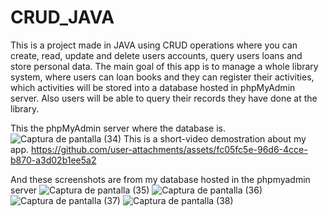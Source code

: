 # CRUD_JAVA
This is a project made in JAVA using CRUD operations where you can create, read, update and delete users accounts, query users loans and store personal data.
The main goal of this app is to manage a whole library system, where users can loan books and they can register their activities, which activities will be stored into a database
hosted in phpMyAdmin server. Also users will be able to query their records they have done at the library.

This the phpMyAdmin server where the database is.
![Captura de pantalla (34)](https://github.com/user-attachments/assets/d27eef22-50da-439a-8b93-c6d1292ac17e)
This is a short-video demostration about my app.
https://github.com/user-attachments/assets/fc05fc5e-96d6-4cce-b870-a3d02b1ee5a2



And these screenshots are from my database hosted in the phpmyadmin server
![Captura de pantalla (35)](https://github.com/user-attachments/assets/17947b7f-ec65-4195-bf38-43434ce0e892)
![Captura de pantalla (36)](https://github.com/user-attachments/assets/8740345f-795b-40ca-a393-0d968d086292)
![Captura de pantalla (37)](https://github.com/user-attachments/assets/bc0cda3f-3855-438a-91d8-2237fdce5f1e)
![Captura de pantalla (38)](https://github.com/user-attachments/assets/b71c7c1b-65c3-4c64-b7f5-a7e7c1494492)
